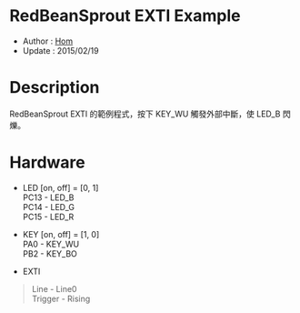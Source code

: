 RedBeanSprout EXTI Example
========
* Author  : [Hom](http://about.me/Hom)
* Update  : 2015/02/19

Description
========
RedBeanSprout EXTI 的範例程式，按下 KEY_WU 觸發外部中斷，使 LED_B 閃爍。

Hardware
========
* LED  [on, off] = [0, 1]  
PC13 - LED_B  
PC14 - LED_G  
PC15 - LED_R  

* KEY  [on, off] = [1, 0]  
PA0  - KEY_WU  
PB2  - KEY_BO  

* EXTI  
> Line - Line0  
> Trigger - Rising  
